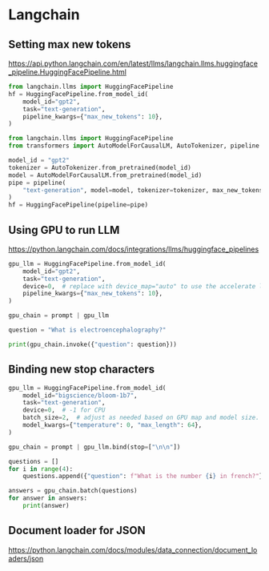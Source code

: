 # Langchain

## Setting max new tokens
https://api.python.langchain.com/en/latest/llms/langchain.llms.huggingface_pipeline.HuggingFacePipeline.html
```py
from langchain.llms import HuggingFacePipeline
hf = HuggingFacePipeline.from_model_id(
    model_id="gpt2",
    task="text-generation",
    pipeline_kwargs={"max_new_tokens": 10},
)
```

```py
from langchain.llms import HuggingFacePipeline
from transformers import AutoModelForCausalLM, AutoTokenizer, pipeline

model_id = "gpt2"
tokenizer = AutoTokenizer.from_pretrained(model_id)
model = AutoModelForCausalLM.from_pretrained(model_id)
pipe = pipeline(
    "text-generation", model=model, tokenizer=tokenizer, max_new_tokens=10
)
hf = HuggingFacePipeline(pipeline=pipe)
```

## Using GPU to run LLM
https://python.langchain.com/docs/integrations/llms/huggingface_pipelines
```py
gpu_llm = HuggingFacePipeline.from_model_id(
    model_id="gpt2",
    task="text-generation",
    device=0,  # replace with device_map="auto" to use the accelerate library.
    pipeline_kwargs={"max_new_tokens": 10},
)

gpu_chain = prompt | gpu_llm

question = "What is electroencephalography?"

print(gpu_chain.invoke({"question": question}))
```

## Binding new stop characters
```py
gpu_llm = HuggingFacePipeline.from_model_id(
    model_id="bigscience/bloom-1b7",
    task="text-generation",
    device=0,  # -1 for CPU
    batch_size=2,  # adjust as needed based on GPU map and model size.
    model_kwargs={"temperature": 0, "max_length": 64},
)

gpu_chain = prompt | gpu_llm.bind(stop=["\n\n"])

questions = []
for i in range(4):
    questions.append({"question": f"What is the number {i} in french?"})

answers = gpu_chain.batch(questions)
for answer in answers:
    print(answer)
```

## Document loader for JSON
https://python.langchain.com/docs/modules/data_connection/document_loaders/json
```py

```
